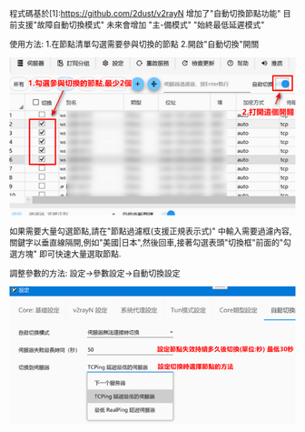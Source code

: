 程式碼基於[1]:https://github.com/2dust/v2rayN
增加了"自動切換節點功能"
目前支援"故障自動切換模式" 未來會增加 "主-備模式" "始終最低延遲模式"


使用方法:
1.在節點清單勾選需要參與切換的節點
2.開啟"自動切換"開關

![用法](3.png)

如果需要大量勾選節點,請在"節點過濾框(支援正規表示式)" 中輸入需要過濾內容,關鍵字以垂直線隔開,例如"美國|日本",然後回車,接著勾選表頭"切換框"前面的"勾選方塊" 即可快速大量選取節點.



調整參數的方法:    設定->參數設定->自動切換設定

![參數](4.png)
